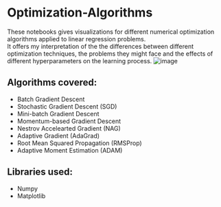 # Optimization-Algorithms
These notebooks gives visualizations for different numerical optimization algorithms applied to linear regression problems.  
It offers my interpretation of the the differences between different optimization techniques, the problems they might face and the effects of different hyperparameters on the learning process.
![image](https://user-images.githubusercontent.com/44211916/166721350-e1c9c228-58cc-49a9-860f-7b4827e587a1.png)

## Algorithms covered:
- Batch Gradient Descent
- Stochastic Gradient Descent (SGD)
- Mini-batch Gradient Descent
- Momentum-based Gradient Descent
- Nestrov Accelearted Gradient (NAG)
- Adaptive Gradient (AdaGrad)
- Root Mean Squared Propagation (RMSProp)
- Adaptive Moment Estimation (ADAM)

## Libraries used:
- Numpy
- Matplotlib
